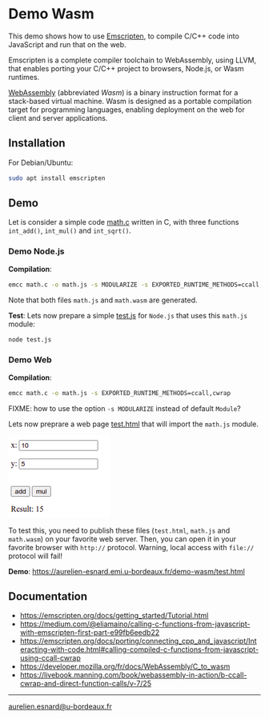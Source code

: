 # Demo Wasm

This demo shows how to use [Emscripten](https://emscripten.org/index.html), to
compile C/C++ code into JavaScript and run that on the web. 

Emscripten is a complete compiler toolchain to WebAssembly, using LLVM, that
enables porting your C/C++ project to browsers, Node.js, or Wasm runtimes.

[WebAssembly](https://webassembly.org/) (abbreviated *Wasm*) is a binary
instruction format for a stack-based virtual machine. Wasm is designed as a
portable compilation target for programming languages, enabling deployment on
the web for client and server applications.

## Installation

For Debian/Ubuntu:

```bash
sudo apt install emscripten
```

## Demo

Let is consider a simple code [math.c](math.c) written in C, with three
functions `int_add()`, `int_mul()` and `int_sqrt()`.

### Demo Node.js

**Compilation**:

```bash
emcc math.c -o math.js -s MODULARIZE -s EXPORTED_RUNTIME_METHODS=ccall,cwrap
```

Note that both files `math.js` and `math.wasm` are generated.

**Test**: 
Lets now prepare a simple [test.js](test.js) for `Node.js` that uses this
`math.js` module:

```bash
node test.js
```

### Demo Web

**Compilation**:

```bash
emcc math.c -o math.js -s EXPORTED_RUNTIME_METHODS=ccall,cwrap
```

FIXME: how to use the option `-s MODULARIZE` instead of default `Module`?

Lets now preprare a web page [test.html](test.html) that will import the
`math.js` module.

![](wasm-add.png)

To test this, you need to publish these files (`test.html`, `math.js` and
`math.wasm`) on your favorite web server. Then, you can open it in your favorite
browser with `http://` protocol. Warning, local access with `file://` protocol
will fail!

**Demo**: <https://aurelien-esnard.emi.u-bordeaux.fr/demo-wasm/test.html>



## Documentation

* <https://emscripten.org/docs/getting_started/Tutorial.html>
* <https://medium.com/@eliamaino/calling-c-functions-from-javascript-with-emscripten-first-part-e99fb6eedb22>
* <https://emscripten.org/docs/porting/connecting_cpp_and_javascript/Interacting-with-code.html#calling-compiled-c-functions-from-javascript-using-ccall-cwrap>
* <https://developer.mozilla.org/fr/docs/WebAssembly/C_to_wasm>
* <https://livebook.manning.com/book/webassembly-in-action/b-ccall-cwrap-and-direct-function-calls/v-7/25>

---
aurelien.esnard@u-bordeaux.fr
